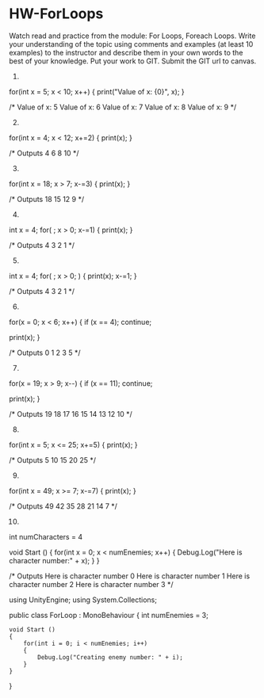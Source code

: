 # HW-ForLoops
Watch read and practice from the module: For Loops, Foreach Loops. Write your understanding of the topic using comments and examples (at least 10 examples) to the instructor and describe them in your own words to the best of your knowledge. Put your work to GIT. Submit the GIT url to canvas. 

1)

for(int x = 5; x < 10; x++)
{
  print("Value of x: {0}", x);
}

/*
Value of x: 5
Value of x: 6
Value of x: 7
Value of x: 8
Value of x: 9
*/

2)

for(int x = 4; x < 12; x+=2)
{
  print(x);
}

/* Outputs
4
6
8
10
*/

3)

for(int x = 18; x > 7; x-=3)
{
  print(x);
}

/* Outputs
18
15
12
9
*/

4)

int x = 4;
for( ; x > 0; x-=1)
{
  print(x);
}

/* Outputs
4
3
2
1
*/

5)

int x = 4;
for( ; x > 0; )
{
  print(x);
  x-=1;
}

/* Outputs
4
3
2
1
*/

6)

for(x = 0; x < 6; x++)
{
  if (x == 4);
    continue;
    
  print(x);
}

/* Outputs
0
1
2
3
5
*/

7)

for(x = 19; x > 9; x--)
{
  if (x == 11);
    continue;
    
  print(x);
}

/* Outputs
19
18
17
16
15
14
13
12
10
*/

8)

for(int x = 5; x <= 25; x+=5)
{
  print(x);
}

/* Outputs
5
10
15
20
25
*/

9)

for(int x = 49; x >= 7; x-=7)
{
  print(x);
}

/* Outputs
49
42
35
28
21
14
7
*/

10)

int numCharacters = 4

void Start ()
{
  for(int x = 0; x < numEnemies; x++)
  {
    Debug.Log("Here is character number:" + x);
  }
}

/* Outputs
Here is character number 0
Here is character number 1
Here is character number 2
Here is character number 3
*/

using UnityEngine;
using System.Collections;

public class ForLoop : MonoBehaviour
{
    int numEnemies = 3;
    
    
    void Start ()
    {
        for(int i = 0; i < numEnemies; i++)
        {
            Debug.Log("Creating enemy number: " + i);
        }
    }
}
